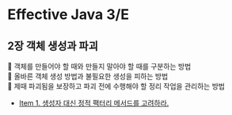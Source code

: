 # Effective Java 3/E
## 2장 객체 생성과 파괴
🎀 객체를 만들어야 할 때와 만들지 말아야 할 때를 구분하는 방법 <br>
🎀 올바른 객체 생성 방법과 불필요한 생성을 피하는 방법 <br>
🎀 제때 파괴됨을 보장하고 파괴 전에 수행해야 할 정리 작업을 관리하는 방법


- [Item 1. 생성자 대신 정적 팩터리 메서드를 고려하라.](https://github.com/sieunp06/TIL/blob/main/Book/Effective%20Java/2-Creating%20and%20Destroying%20Objects/Item1-Consider-static-factory-methods-instead-of-constructors.md)